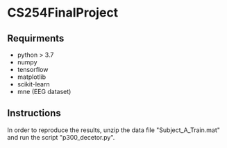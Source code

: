 # CS254FinalProject
 
## Requirments
* python > 3.7
* numpy
* tensorflow
* matplotlib
* scikit-learn
* mne (EEG dataset)

## Instructions
In order to reproduce the results, unzip the data file "Subject_A_Train.mat" and run the script "p300_decetor.py". 
